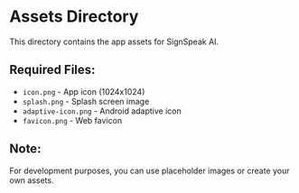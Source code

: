 # Assets Directory

This directory contains the app assets for SignSpeak AI.

## Required Files:
- `icon.png` - App icon (1024x1024)
- `splash.png` - Splash screen image
- `adaptive-icon.png` - Android adaptive icon
- `favicon.png` - Web favicon

## Note:
For development purposes, you can use placeholder images or create your own assets.
